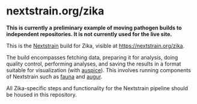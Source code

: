 # nextstrain.org/zika

**This is currently a preliminary example of moving pathogen builds to
independent repositories.  It is not currently used for the live site.**

This is the [Nextstrain][] build for Zika, visible at
<https://nextstrain.org/zika>.

The build encompasses fetching data, preparing it for analysis, doing quality
control, performing analyses, and saving the results in a format suitable for
visualization (with [auspice][]).  This involves running components of
Nextstrain such as [fauna][] and [augur][].

All Zika-specific steps and functionality for the Nextstrain pipeline should be
housed in this repository.


[Nextstrain]: https://nextstrain.org
[fauna]: https://github.com/nextstrain/fauna
[augur]: https://github.com/nextstrain/augur
[auspice]: https://github.com/nextstrain/auspice
